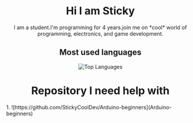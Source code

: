 
<h1 align="center">Hi I am Sticky</h1>

<p align="center">I am a student.I'm programming for 4 years.join me on *cool* world of programming, electronics, and game development.</p>

<h2 align="center">Most used languages </h2>
<p align="center"> <img align="center" src="https://github-readme-stats.vercel.app/api/top-langs?username=StickyCoolDev&show_icons=true&locale=en&layout=compact&theme=radical" alt="Top Languages" /> </p>


<h1 align="center">Repository I need help with</h1>
1. ![https://github.com/StickyCoolDev/Arduino-beginners](Arduino-beginners)

 

